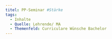 ```yaml
---
titel: PP-Seminar #Stärke
tags:
  - Inhalte
  - Quelle: Lehrende/ MA
  - Themenfeld: Curriculare Wünsche Bachelor
---
```

